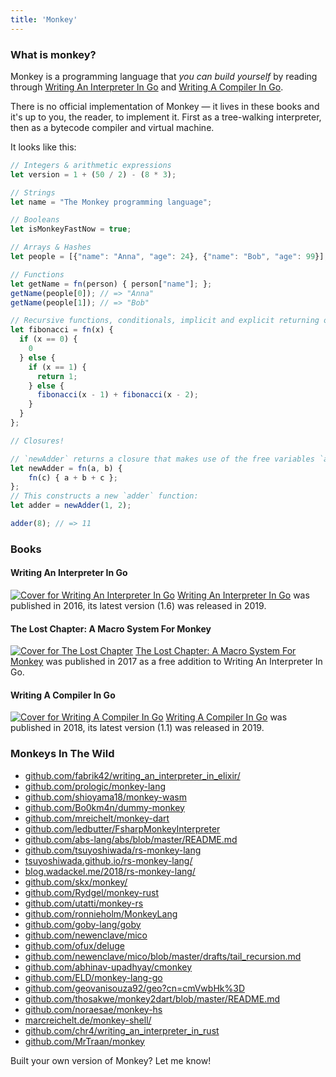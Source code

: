 ```yaml
---
title: 'Monkey'
---
```


### What is monkey?

Monkey is a programming language that *you can build yourself* by reading
through <a href="https://interpreterbook.com">Writing An Interpreter In Go</a>
and <a href="https://compilerbook.com">Writing A Compiler In Go</a>.

There is no official implementation of Monkey — it lives in these books and it's
up to you, the reader, to implement it. First as a tree-walking interpreter,
then as a bytecode compiler and virtual machine.

It looks like this:

```javascript
// Integers & arithmetic expressions
let version = 1 + (50 / 2) - (8 * 3);

// Strings
let name = "The Monkey programming language";

// Booleans
let isMonkeyFastNow = true;

// Arrays & Hashes
let people = [{"name": "Anna", "age": 24}, {"name": "Bob", "age": 99}];

// Functions
let getName = fn(person) { person["name"]; };
getName(people[0]); // => "Anna"
getName(people[1]); // => "Bob"

// Recursive functions, conditionals, implicit and explicit returning of values
let fibonacci = fn(x) {
  if (x == 0) {
    0
  } else {
    if (x == 1) {
      return 1;
    } else {
      fibonacci(x - 1) + fibonacci(x - 2);
    }
  }
};

// Closures!

// `newAdder` returns a closure that makes use of the free variables `a` and `b`:
let newAdder = fn(a, b) {
    fn(c) { a + b + c };
};
// This constructs a new `adder` function:
let adder = newAdder(1, 2);

adder(8); // => 11
```


### Books

<div class="book-section clearfix">
  <h4>Writing An Interpreter In Go</h4>
  <a href="https://interpreterbook.com"><img src="/images/waiig_cover.png" class="cover float-left mb-2 mr-2" alt="Cover for Writing An Interpreter In Go"></a>
  <a href="https://interpreterbook.com">Writing An Interpreter In Go</a> was published in 2016, its latest version (1.6) was released in 2019.
</div>

<div class="book-section clearfix">
  <h4>The Lost Chapter: A Macro System For Monkey</h4>
  <a href="https://interpreterbook.com/lost"><img src="/images/lost_chapter_cover.png" class="cover mb-2 mr-2 float-left" alt="Cover for The Lost Chapter"></a>
  <a href="https://interpreterbook.com/lost">The Lost Chapter: A Macro System For Monkey</a> was published in 2017 as a free addition to Writing An Interpreter In Go.
</div>

<div class="book-section clearfix">
  <h4>Writing A Compiler In Go</h4>
  <a href="https://compilerbook.com"><img src="/images/wacig_cover.png" class="cover mb-2 mr-2 float-left" alt="Cover for Writing A Compiler In Go"></a>
  <a href="https://compilerbook.com">Writing A Compiler In Go</a> was published in 2018, its latest version (1.1) was released in 2019.
</div>

### Monkeys In The Wild

* [github.com/fabrik42/writing_an_interpreter_in_elixir/](https://github.com/fabrik42/writing_an_interpreter_in_elixir/)
* [github.com/prologic/monkey-lang](https://github.com/prologic/monkey-lang)
* [github.com/shioyama18/monkey-wasm](https://github.com/shioyama18/monkey-wasm)
* [github.com/Bo0km4n/dummy-monkey](https://github.com/Bo0km4n/dummy-monkey)
* [github.com/mreichelt/monkey-dart](https://github.com/mreichelt/monkey-dart)
* [github.com/ledbutter/FsharpMonkeyInterpreter](https://github.com/ledbutter/FsharpMonkeyInterpreter)
* [github.com/abs-lang/abs/blob/master/README.md](https://github.com/abs-lang/abs/blob/master/README.md)
* [github.com/tsuyoshiwada/rs-monkey-lang](https://github.com/tsuyoshiwada/rs-monkey-lang)
* [tsuyoshiwada.github.io/rs-monkey-lang/](https://tsuyoshiwada.github.io/rs-monkey-lang/)
* [blog.wadackel.me/2018/rs-monkey-lang/](https://blog.wadackel.me/2018/rs-monkey-lang/)
* [github.com/skx/monkey/](https://github.com/skx/monkey/)
* [github.com/Rydgel/monkey-rust](https://github.com/Rydgel/monkey-rust)
* [github.com/utatti/monkey-rs](https://github.com/utatti/monkey-rs)
* [github.com/ronnieholm/MonkeyLang](https://github.com/ronnieholm/MonkeyLang)
* [github.com/goby-lang/goby](https://github.com/goby-lang/goby)
* [github.com/newenclave/mico](https://github.com/newenclave/mico)
* [github.com/ofux/deluge](https://github.com/ofux/deluge)
* [github.com/newenclave/mico/blob/master/drafts/tail_recursion.md](https://github.com/newenclave/mico/blob/master/drafts/tail_recursion.md)
* [github.com/abhinav-upadhyay/cmonkey](https://github.com/abhinav-upadhyay/cmonkey)
* [github.com/ELD/monkey-lang-go](https://github.com/ELD/monkey-lang-go)
* [github.com/geovanisouza92/geo?cn=cmVwbHk%3D](https://github.com/geovanisouza92/geo?cn=cmVwbHk%3D)
* [github.com/thosakwe/monkey2dart/blob/master/README.md](https://github.com/thosakwe/monkey2dart/blob/master/README.md)
* [github.com/noraesae/monkey-hs](https://github.com/noraesae/monkey-hs)
* [marcreichelt.de/monkey-shell/](https://marcreichelt.de/monkey-shell/)
* [github.com/chr4/writing_an_interpreter_in_rust](https://github.com/chr4/writing_an_interpreter_in_rust)
* [github.com/MrTraan/monkey](https://github.com/MrTraan/monkey)

Built your own version of Monkey? Let me know!
